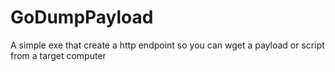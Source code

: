 # GoDumpPayload
A simple exe that create a http endpoint so you can wget a payload or script from a target computer
